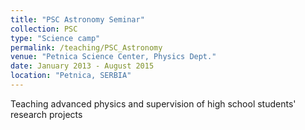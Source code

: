 ```yaml
---
title: "PSC Astronomy Seminar"
collection: PSC
type: "Science camp"
permalink: /teaching/PSC_Astronomy
venue: "Petnica Science Center, Physics Dept."
date: January 2013 - August 2015
location: "Petnica, SERBIA"
---
```


Teaching advanced physics and supervision of high school students' research projects
